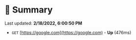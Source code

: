 # 📖 Summary
Last updated: **2/18/2022, 6:00:50 PM**

- `GET` [https://google.com](https://google.com) - **Up** (476ms)
